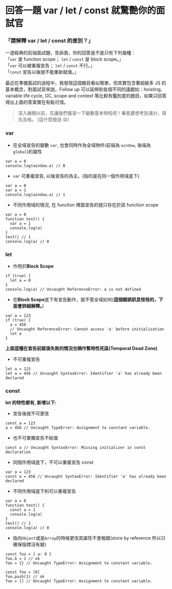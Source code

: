 # 回答一題 var / let / const 就驚艷你的面試官

### 「請解釋 var / let / const 的差別？」

一道經典的前端面試題，告訴我，你的回答是不是只有下列幾種：<br>
「`var` 是 function scope； `let` / `const` 是 block scope。」<br>
「`var` 可以被重複宣告； `let` / `const` 不行。」<br>
「`const` 宣告以後就不能重新賦值。」<br>

最近在準備面試的過程中，我發現這個題目看似簡單，但其實包含著超級多 JS 的基本概念，對面試官來說，Follow up 可以延伸到各個不同的議題如：hoisting, variable life cycle, GC, scope and context 等比較有鑑別度的題目，如果只回答得出上面的答案實在有點可惜。

> 深入展開以前，先讓我們複習一下變數基本特性吧！畢竟要想考到滿分，得先及格。 (這什麼廢話 😝)

### var

- 在全域宣告的變數 `var`, 也會同時作為全域物件(前端為 `window`, 後端為 `global`)的屬性

```
var a = 0
console.log(window.a) // 0
```

- `var` 可重複宣告, 以後宣告的為主。(指的是在同一個作用域底下)

```
var a = 0
var a = 1
console.log(window.a) // 1
```

- 不同作用域的情況, 在 function 裡面宣告的就只存在於該 function scope

```
var a = 0
function test() {
  var a = 1
  console.log(a)
}
test() // 1
console.log(a) // 0
```

### let

- 作用於**Block Scope**

```
if (true) {
  let a = 0
}
console.log(a) // Uncaught ReferenceError: a is not defined
```

- 在**Block Scope**底下有宣告動作，就不管全域如何(**這個錯誤訊息怪怪的，下面會詳細解釋。**)

```
var a = 123
if (true) {
  a = 456
  // Uncaught ReferenceError: Cannot access 'a' before initialization
  let a
}
```

**上面這種在宣告前賦值失敗的情況也稱作暫時性死區(Temporal Dead Zone)**

- 不可重複宣告

```
let a = 123
let a = 456 // Uncaught SyntaxError: Identifier 'a' has already been declared
```

### const

**let 的特性都有, 新增以下:**

- 宣告後就不可更改

```
const a = 123
a = 456 // Uncaught TypeError: Assignment to constant variable.
```

- 也不可單獨宣告不給值

```
const a // Uncaught SyntaxError: Missing initializer in const declaration
```

- 同個作用域底下，不可以重複宣告 const

```
var a = 123
const a = 456 // Uncaught SyntaxError: Identifier 'a' has already been declared
```

- 不同作用域底下則可以重複宣告

```
var a = 0
function test() {
  const a = 1
  console.log(a)
}
test() // 1
console.log(a) // 0
```

- 指向`Object`或是`Array`的時候更改其屬性不會報錯(store by reference 所以只確保指標沒有變)

```
const foo = { a: 0 }
foo.b = 1 // ok
foo = {} // Uncaught TypeError: Assignment to constant variable.
```

```
const foo = [0]
foo.push(1) // ok
foo = [] // Uncaught TypeError: Assignment to constant variable.
```
